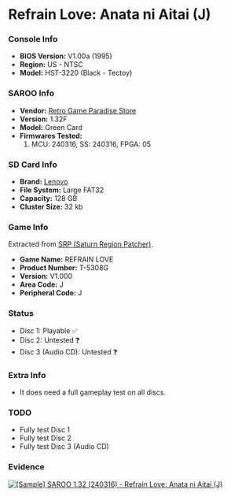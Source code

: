 # Refrain Love: Anata ni Aitai (J)

### Console Info

- <b>BIOS Version:</b> V1.00a (1995)
- <b>Region:</b> US - NTSC
- <b>Model:</b> HST-3220 (Black - Tectoy)

### SAROO Info

- <b>Vendor:</b> [Retro Game Paradise Store](https://s.click.aliexpress.com/e/_DlCqvfB)
- <b>Version:</b> 1.32F
- <b>Model:</b> Green Card
- <b>Firmwares Tested:</b>
  1. MCU: 240316, SS: 240316, FPGA: 05

### SD Card Info

- <b>Brand:</b> [Lenovo](https://s.click.aliexpress.com/e/_DBowUFx)
- <b>File System:</b> Large FAT32
- <b>Capacity:</b> 128 GB
- <b>Cluster Size:</b> 32 kb

### Game Info

Extracted from [SRP (Saturn Region Patcher)](https://segaxtreme.net/resources/saturn-region-patcher.81/download).

- <b>Game Name:</b> REFRAIN LOVE
- <b>Product Number:</b> T-5308G
- <b>Version:</b> V1.000
- <b>Area Code:</b> J
- <b>Peripheral Code:</b> J

### Status

- Disc 1: Playable :white_check_mark:
- Disc 2: Untested :question:
- Disc 3 (Audio CD): Untested :question:

### Extra Info

- It does need a full gameplay test on all discs.

### TODO

- Fully test Disc 1
- Fully test Disc 2
- Fully test Disc 3 (Audio CD)

### Evidence

[![[Sample] SAROO 1.32 (240316) - Refrain Love: Anata ni Aitai (J)](https://img.youtube.com/vi/wdX992hse3s/0.jpg)](https://www.youtube.com/watch?v=wdX992hse3s)
